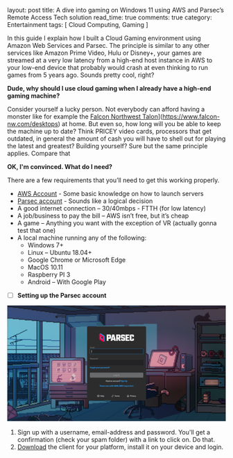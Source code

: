 layout: post
title: A dive into gaming on Windows 11 using AWS and Parsec’s Remote Access Tech solution
read_time: true
comments: true
category: Entertainment
tags: [ Cloud Computing, Gaming ]

In this guide I explain how I built a Cloud Gaming environment using Amazon Web Services and Parsec. The principle is similar to any other services like Amazon Prime Video, Hulu or Disney+, your games are streamed at a very low latency from a high-end host instance in AWS to your low-end device that probably would crash at even thinking to run games from 5 years ago. Sounds pretty cool, right?

**Dude, why should I use cloud gaming when I already have a high-end gaming machine?**

Consider yourself a lucky person. Not everybody can afford having a monster like for example the [Falcon Northwest Talon](falcon-nw.com)](https://www.falcon-nw.com/desktops) at home. But even so, how long will you be able to keep the machine up to date? Think PRICEY video cards, processors that get outdated, in general the amount of cash you will have to shell out for playing the latest and greatest? Building yourself? Sure but the same principle applies. Compare that  

**OK, I'm convinced. What do I need?**

There are a few requirements that you’ll need to get this working properly.

- [AWS Account](https://aws.amazon.com/premiumsupport/knowledge-center/create-and-activate-aws-account/) - Some basic knowledge on how to launch servers
- [Parsec account](https://parsec.app/) - Sounds like a logical decision
- A good internet connection – 30/40mbps - FTTH (for low latency)
- A job/business to pay the bill – AWS isn’t free, but it’s cheap
- A game – Anything you want with the exception of VR (actually gonna test that one)
- A local machine running any of the following:
  - Windows 7+
  - Linux – Ubuntu 18.04+
  - Google Chrome or Microsoft Edge
  - MacOS 10.11
  - Raspberry PI 3
  - Android – With Google Play

- [ ] **Setting up the Parsec account**

<img src="/assets/aws-parsec-setup/parsec-new-account.png" width="654">

1. Sign up with a username, email-address and password. You'll get a confirmation (check your spam folder) with a link to click on. Do that. 
2. [Download](https://parsec.app/downloads/) the client for your platform, install it on your device and login.



